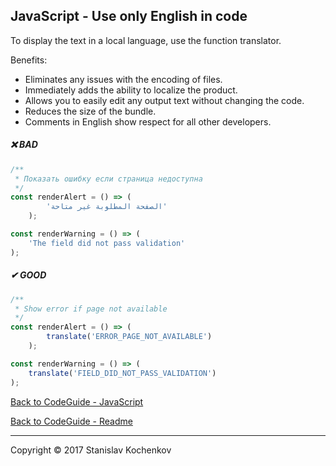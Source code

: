 ## JavaScript - Use only English in code

To display the text in a local language, use the function translator.

Benefits:

* Eliminates any issues with the encoding of files.
* Immediately adds the ability to localize the product.
* Allows you to easily edit any output text without changing the code.
* Reduces the size of the bundle.
* Comments in English show respect for all other developers.

##### ❌ BAD

```javascript
/**
 * Показать ошибку если страница недоступна
 */
const renderAlert = () => (
        'الصفحة المطلوبة غير متاحة'
    );

const renderWarning = () => (
    'The field did not pass validation'
);
```

##### ✔ GOOD

```javascript
/**
 * Show error if page not available
 */
const renderAlert = () => (
        translate('ERROR_PAGE_NOT_AVAILABLE')
    );

const renderWarning = () => (
    translate('FIELD_DID_NOT_PASS_VALIDATION')
);
```

[Back to CodeGuide - JavaScript](https://github.com/UserBug/codeGuide/tree/v2/docs/javaScript/index.md)

[Back to CodeGuide - Readme](https://github.com/UserBug/codeGuide/tree/v2)

---
Copyright © 2017 Stanislav Kochenkov 